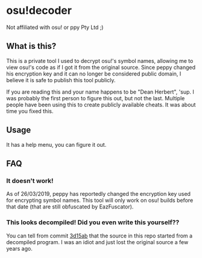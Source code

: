 # osu!decoder
Not affiliated with osu! or ppy Pty Ltd ;)

## What is this?
This is a private tool I used to decrypt osu!'s symbol names, allowing me to view osu!'s code as if I got it from the original source. Since peppy changed his encryption key and it can no longer be considered public domain, I believe it is safe to publish this tool publicly.

If you are reading this and your name happens to be "Dean Herbert", 'sup. I was probably the first person to figure this out, but not the last. Multiple people have been using this to create publicly available cheats. It was about time you fixed this.

## Usage
It has a help menu, you can figure it out.

## FAQ

### It doesn't work!
As of 26/03/2019, peppy has reportedly changed the encryption key used for encrypting symbol names. This tool will only work on osu! builds before that date (that are still obfuscated by EazFuscator).

### This looks decompiled! Did you even write this yourself??
You can tell from commit [3d15ab](https://github.com/HoLLy-HaCKeR/osu-decoder/commit/3d15ab56f221e7f005b3efe7adee5ea04f2a2db9) that the source in this repo started from a decompiled program. I was an idiot and just lost the original source a few years ago.
